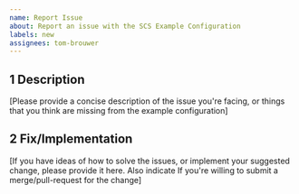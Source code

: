 ```yaml
---
name: Report Issue
about: Report an issue with the SCS Example Configuration
labels: new
assignees: tom-brouwer
---
```

## 1 Description
[Please provide a concise description of the issue you're facing, or things
that you think are missing from the example configuration]

## 2 Fix/Implementation
[If you have ideas of how to solve the issues, or implement your suggested
change, please provide it here. Also indicate If you're willing to submit a
merge/pull-request for the change]
